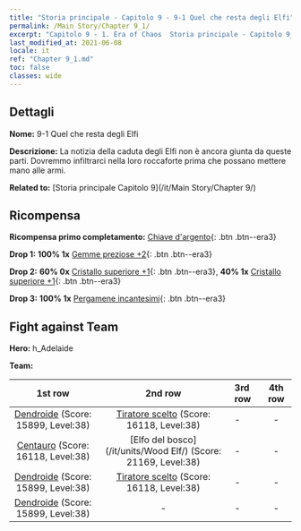 ```yaml
---
title: "Storia principale - Capitolo 9 - 9-1 Quel che resta degli Elfi"
permalink: /Main Story/Chapter 9_1/
excerpt: "Capitolo 9 - 1. Era of Chaos  Storia principale - Capitolo 9_1. 9-1 Quel che resta degli Elfi"
last_modified_at: 2021-06-08
locale: it
ref: "Chapter 9_1.md"
toc: false
classes: wide
---
```


## Dettagli

 **Nome:** 9-1 Quel che resta degli Elfi

 **Descrizione:** La notizia della caduta degli Elfi non è ancora giunta da queste parti. Dovremmo infiltrarci nella loro roccaforte prima che possano mettere mano alle armi.

 **Related to:** [Storia principale Capitolo 9](/it/Main Story/Chapter 9/)

## Ricompensa

 **Ricompensa primo completamento:** [Chiave d'argento](/ItemsIT/con_693/){: .btn .btn--era3}

 **Drop 1:** **100% 1x** [Gemme preziose +2](/ItemsIT/mat_30/){: .btn .btn--era3}

 **Drop 2:** **60% 0x** [Cristallo superiore +1](/ItemsIT/mat_24/){: .btn .btn--era3}, **40% 1x** [Cristallo superiore +1](/ItemsIT/mat_24/){: .btn .btn--era3}

 **Drop 3:** **100% 1x** [Pergamene incantesimi](/ItemsIT/con_694/){: .btn .btn--era3}


## Fight against Team
 **Hero:** h_Adelaide

 **Team:**


  | 1st row | 2nd row | 3rd row | 4th row |
  |:----:|:----:|:----|:----:|
  | [Dendroide](/it/units/Treant/) (Score: 15899, Level:38)  | [Tiratore scelto](/it/units/Marksman/) (Score: 16118, Level:38)  | - | - |
  | [Centauro](/it/units/Centaur/) (Score: 16118, Level:38)  | [Elfo del bosco](/it/units/Wood Elf/) (Score: 21169, Level:38)  | - | - |
  | [Dendroide](/it/units/Treant/) (Score: 15899, Level:38)  | [Tiratore scelto](/it/units/Marksman/) (Score: 16118, Level:38)  | - | - |
  | [Dendroide](/it/units/Treant/) (Score: 15899, Level:38)  | - | - | - |


